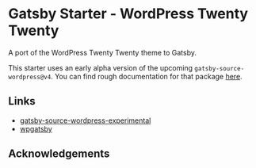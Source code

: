 # Gatsby Starter - WordPress Twenty Twenty

A port of the WordPress Twenty Twenty theme to Gatsby. 

This starter uses an early alpha version of the upcoming `gatsby-source-wordpress@v4`. You can find rough documentation for that package [here](https://github.com/TylerBarnes/gatsby/blob/feat/source-wordpress-v4/packages/gatsby-source-wordpress-experimental/README.md).


## Links

- [gatsby-source-wordpress-experimental](https://github.com/TylerBarnes/gatsby/tree/feat/source-wordpress-v4/packages/gatsby-source-wordpress-experimental)
- [wpgatsby](https://github.com/TylerBarnes/gatsby/tree/feat/source-wordpress-v4/packages/wp-gatsby)


## Acknowledgements

